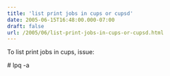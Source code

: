 ```yaml
---
title: 'list print jobs in cups or cupsd'
date: 2005-06-15T16:48:00.000-07:00
draft: false
url: /2005/06/list-print-jobs-in-cups-or-cupsd.html
---
```


To list print jobs in cups, issue:  
  
\# lpq -a